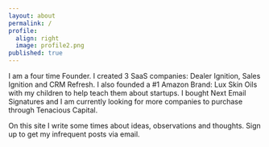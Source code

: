 ```yaml
---
layout: about
permalink: /
profile:
  align: right
  image: profile2.png
published: true
---
```

I am a four time Founder. I created 3 SaaS companies: Dealer Ignition, Sales Ignition and CRM Refresh. I also founded a #1 Amazon Brand: Lux Skin Oils with my children to help teach them about startups. I bought Next Email Signatures and I am currently looking for more companies to purchase through Tenacious Capital. 

On this site I write some times about ideas, observations and thoughts. Sign up to get my infrequent posts via email. 
